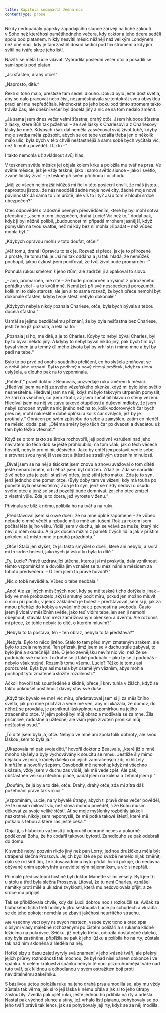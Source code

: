 ```yaml
---
title: Kapitola sedmnáctá Jedna noc
contentType: prose
---
```


  

Nikdy nedopadaly paprsky zapadajícího slunce zářivěji na tiché zákoutí v Soho než kteréhosi pamětihodného večera, kdy doktor a jeho dcera seděli spolu pod platanem. Nikdy nesvítil měsíc něžněji nad velikým Londýnem než oné noci, kdy je tam zastihl dosud sedící pod tím stromem a kdy jim svítil na tváře skrze jeho listí.

Nazítří se měla Lucie vdávat. Vyhradila poslední večer otci a posadili se sami spolu pod platan.

„Jsi šťasten, drahý otče?“

„Naprosto, dítě.“

Řekli si toho málo, přestože tam seděli dlouho. Dokud bylo ještě dost světla, aby se dalo pracovat nebo číst, nezaměstnávala se tentokrát svou obvyklou prací ani mu nepředčítala. Mnohokrát po jeho boku pod tímto stromem takto trávila čas; ale dnešní večer byl docela jiný a nic se na tom nedalo změnit.

„Já sama jsem dnes večer velmi šťastna, drahý otče. Jsem hluboce šťastna z lásky, které Bůh tak požehnal – ze své lásky k Charlesovi a z Charlesovy lásky ke mně. Kdybych však dál neměla zasvěcovat svůj život tobě, kdyby moje svatba měla způsobit, abych se od tebe vzdálila třeba jen o několik málo ulic, byla bych v této chvíli nešťastnější a sama sobě bych vyčítala víc, než ti mohu povědět. I takto –“

I takto nemohla už zvládnout svůj hlas.

V teskném světle měsíce jej objala kolem krku a položila mu tvář na prsa. Ve světle měsíce, jež je vždy teskné, jako i samo světlo slunce – jako i světlo, zvané lidský život – je teskné při svém příchodu i odchodu.

„Můj ze všech nejdražší! Můžeš mi říci v této poslední chvíli, že máš jistotu, naprostou jistotu, že nás neoddělí žádné moje nové city, žádné moje nové povinnosti? Já sama to vím určitě, ale víš to i ty? Jsi o tom v hloubi srdce ubezpečen?“

Otec odpověděl s radostně pevným přesvědčením, které by byl mohl sotva předstírat: „Jsem o tom ubezpečen, drahá Lucie! Víc než to,“ dodal pak, když ji byl něžně políbil, „budoucnost mi připadá mnohem jasnější, když pomyslím na tvou svatbu, než mi kdy bez ní mohla připadat – než vůbec mohla být.“

„Kdybych opravdu mohla v toto doufat, otče!“

„Věř tomu, drahá! Opravdu to tak je. Rozvaž si přece, jak je to přirozené a prosté, že tomu tak je. Jsi mi tak oddána a jsi tak mladá, že nemůžeš pochopit, jakou úzkost jsem pociťoval, že tvůj život bude promarněn –“

Pohnula rukou směrem k jeho rtům, ale zadržel ji a opakoval to slovo.

„– ano, promarněn, mé dítě – že bude promarněn a vyšinut z při­rozeného pořádku věcí – a to kvůli mně. Nemůžeš při své nesobeckosti porozumět, kolik mi to dalo starostí; ale jen si to sama rozvaž, že bych přece nemohl být dokonale šťasten, kdyby tvoje štěstí nebylo dokonalé!“

„Kdybych nebyla nikdy poznala Charlese, otče, byla bych bývala s tebou docela šťastna.“

Usmál se jejímu bezděčnému přiznání, že by byla nešťastna bez Charlese, jestliže ho již poznala, a řekl na to:

„Poznala jsi ho, mé dítě, a je to Charles. Kdyby to nebyl býval Charles, byl by to býval někdo jiný. A kdyby to nebyl býval nikdo jiný, pak bych tím byl býval vinen já a temný díl mého života byl by vrhl stín i mimo mne a byl by padl na tebe.“

Bylo to po prvé od onoho soudního přelíčení, co ho slyšela zmiňovat se o době jeho utrpení. Byl to podivný a nový citový prožitek, když ta slova uslyšela, a dlouho pak na to vzpomínala.

„Pohleď,“ pravil doktor z Beauvais, pozvedaje ruku směrem k měsíci. „Hledíval jsem na něj ze svého vězeňského okénka, když mi bylo jeho světlo nesnesitelné. Hledíval jsem na něj, když mi bylo takovým utrpením pomyslit, že září na všechno, co jsem ztratil, až jsem začal bít hlavou o stěny vězení. Hledíval jsem na něj ve stavu takové otupělosti a duševní mdloby, že jsem nebyl schopen myslit na nic jiného než na to, kolik vodorovných čar bych přes něj mohl nakreslit v době úplňku a kolik čar svislých, jež by je protínaly.“ Obrácen po svém způsobu do sebe a zamyšlen, zatím co hleděl na měsíc, dodal pak: „Oběma směry bylo těch čar po dvaceti a dvacátou už tam bylo těžko vtěsnat.“

Když se o tom takto ze široka rozhovořil, její podivné vzrušení nad jeho návratem do těch dob se ještě prohloubilo; na tom však, jak o těch věcech hovořil, nebylo pro ni nic děsivého. Jako by chtěl jen postavit vedle sebe a srovnat svou nynější veselost a štěstí se strašlivým utrpením minulosti.

„Díval jsem se na něj a tisíckrát jsem znovu a znovu uvažoval o tom dítěti ještě nenarozeném, od něhož jsem byl odtržen. Zda žije. Zda se narodilo živé nebo zda je zabil strašlivý otřes, jenž stihl jeho matku. Zda je to syn, jenž jednoho dne pomstí otce. (Byly doby tam ve vězení, kdy má touha po pomstě byla nesnesitelná.) Zda je to syn, jenž se nikdy nedoví o osudu svého otce a jenž se snad později bude domnívat, že jeho otec zmizel z vlastní vůle. Zda je to dcera, jež vyroste v ženu.“

Přivinula se blíž k němu, políbila ho na tvář a na ruku.

„Představoval jsem si o své dceři, že na mne úplně zapomene – že vůbec nebude o mně vědět a nebude mít o mně ani tušení. Rok za rokem jsem počítal léta jejího věku. Viděl jsem v duchu, jak se vdává za muže, který nic neví o mém osudu. A já jak docela mizím z paměti živých lidí a jak v příštím pokolení už místo mne je pouhá prázdnota.“

„Otče! Stačí jen slyšet, že jsi takto smýšlel o dceři, které ani nebylo, a svírá mi to srdce bolestí, jako bych já vskutku byla to dítě.“

„Ty, Lucie? Právě uzdravující útěcha, kterou jsi mi poskytla, dala vzniknout těmto vzpomínkám a dovolila jim vznášet se tu mezi námi a měsícem za tohoto předvečera. – O čem jsem to právě hovořil?“

„Nic o tobě nevěděla. Vůbec o tebe nedbala.“

„Ano! Ale za jiných měsíčných nocí, kdy se mě teskné ticho dotýkalo jinak – kdy ve mně probouzelo jakýsi smutný pocit míru, pokud jen možno mluvit o míru při pocitu, v jehož základech je bolest – představoval jsem si ji, jak za mnou přichází do kobky a vyvádí mě pak z pevnosti na svobodu. Často jsem ji vídal v měsíčním světle, jako teď vidím tebe, jen sen ji nemohl obejmout; stávala tam mezi zamřížovaným okénkem a dveřmi. Ale rozumíš mi přece, že tohle nebylo to dítě, o kterém mluvím?“

„Nebyla to ta postava, ten – ten obraz, nebyla to ta představa?“

„Nebyla. Bylo to něco jiného. Stálo to tam před mým zmateným zrakem, ale bylo to zcela nehybné. Ten přízrak, jímž jsem se v duchu stále zabýval, to bylo jiné a skutečnější dítě. O jeho zevnějšku nevím nic víc, než že se podobalo své matce. To druhé se jí také podobalo – jako ty se jí podobáš – nebylo však stejné. Rozumíš tomu všemu, Lucie? Těžko je tomu asi porozumět. Byla bys asi musela být osamělým vězněm, abys mohla pochopit tyto zmatené a složité rozdílnosti.“

Ačkoli hovořil tak soustředěně a klidně, přece jí krev tuhla v žilách, když se takto pokoušel postihnout dávný stav své duše.

„Když tak bývalo ve mně víc míru, představoval jsem si ji za měsíčního světla, jak pro mne přichází a vede mě ven, aby mi ukázala, že domov, do něhož se provdala, je proniknut láskyplnou vzpomínkou na jejího ztraceného otce. V jejím pokoji byl můj obraz a modlívala se za mne. Žila přičinlivě, radostně a užitečně; ale vším jejím životem pronikal můj nešťastný osud.“

„To dítě jsem byla já, otče. Nebylo ve mně ani zpola tolik dobroty, ale svou láskou jsem to byla já.“

„Ukazovala mi pak svoje děti,“ hovořil doktor z Beauvais, „které již o mně mnoho slyšely a byly vychovávány k soucitu se mnou. Jestliže šly mimo nějakou věznici, kráčely daleko od jejích zamračených zdí, vzhlížely k mřížím a hovořily šeptem. Osvobodit mě nemohla; když mi všechno ukázala, vždy jsem v duchu zas viděl, jak mě vede zpět. Ale pak, obšťastněn velikou útěchou pláče, padal jsem na kolena a žehnal jsem jí.“

„Doufám, že já byla to dítě, otče. Drahý, drahý otče, zda mi zítra dáš požehnání právě tak vroucí!“

„Vzpomínám, Lucie, na ty bývalé útrapy, abych ti právě dnes večer pověděl, že tě musím milovat víc, než slova mohou povědět, a že Bohu musím děkovat za svoje veliké štěstí. Ať se moje myšlenky rozběhly jakkoli nezkrotně, nikdy jsem nepomyslil, že mě potká takové štěstí, které mě potkalo s tebou a které nás ještě čeká.“

Objal ji, s hlubokou vážností ji odporučil ochraně nebes a pokorně poděkoval Bohu, že ho obdařil takovou bytostí. Zanedlouho se pak odebrali do domu.

K svatbě nebyl pozván nikdo jiný než pan Lorry; jedinou družičkou měla být utrápená slečna Prossová. Jejich bydliště se po svatbě nemělo nijak změnit; dalo se rozšířit tím, že k dosavadnímu bytu přidali horní pokoje, do nedávna obývané oním apokryfním a neviditelným nájemníkem, a víc si nepřáli.

Při malé předsvatební hostině byl doktor Manette velmi veselý. Byli jen tři u stolu a třetí byla slečna Prossová. Litoval, že tu není Charles, vznášel námitky proti milé a úkladné zvyklosti, která mu nedovolovala přijít, a ze srdce mu připíjel.

Tak se přibližovala chvíle, kdy dal Lucii dobrou noc a rozloučili se. Avšak za hlubokého ticha třetí hodiny k jitru sestoupila Lucie po schodech a vkradla se do jeho pokoje; nemohla se zbavit jakéhosi neurčitého strachu.

Ale všechny věci byly na svých místech, všude bylo ticho a otec spal s bílými vlasy malebně rozhozenými po čistém polštáři a s rukama klidně ležícíma na pokrývce. Svíčku, jíž nebylo třeba, odložila dostatečně daleko, aby byla zastíněna, připlížila se pak k jeho lůžku a políbila ho na rty; zůstala tak nad ním skloněna a hleděla na něj.

Hořké slzy z času zajetí vyryly svá znamení v jeho krásné tváři, ale překryl jejich průrvy rozhodností tak mocnou, že byl nad nimi pánem dokonce i ve spánku. V celém království spánku nebylo té noci pozoruhodnější tváře nad tuto tvář, tak klidnou a odhodlanou v svém ostražitém boji proti neviditelnému zákeřníku.

S bázlivou úctou položila ruku na jeho drahá prsa a modlila se, aby mu vždy zůstala tak věrna, jak si to její láska k němu přála a jak si to jeho útrapy zasloužily. Zvedla pak opět ruku, ještě jednou ho políbila na rty a odešla. Nastal pak východ slunce a stíny, jež vrhalo listí platanu, pohybovaly se po jeho tváři právě tak lehce, jak se pohybovaly její rty, když se za něj modlila.
